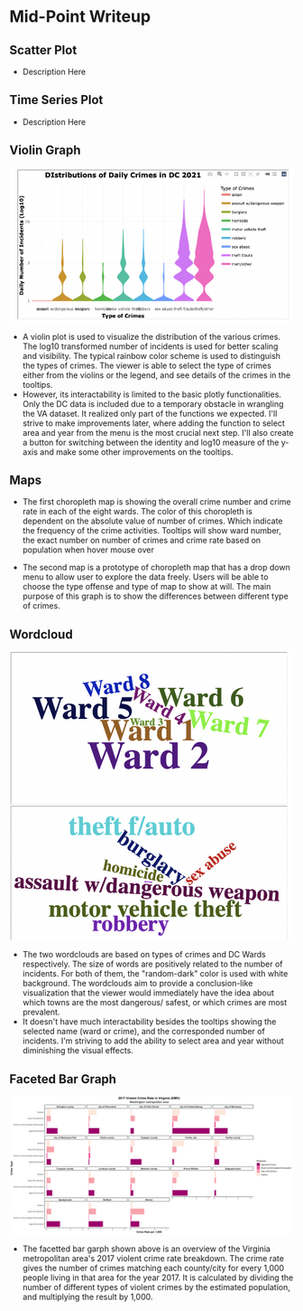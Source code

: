 # Mid-Point Writeup

## Scatter Plot

* Description Here

## Time Series Plot

* Description Here

## Violin Graph

![violon](screenshots/violin.png?raw=true "Title")

* A violin plot is used to visualize the distribution of the various crimes. The log10 transformed number of incidents is used for better scaling and visibility. The typical rainbow color scheme is used to distinguish the types of crimes. The viewer is able to select the type of crimes either from the violins or the legend, and see details of the crimes in the tooltips. 
* However, its interactability is limited to the basic plotly functionalities. Only the DC data is included due to a temporary obstacle in wrangling the VA dataset. It realized only part of the functions we expected. I'll strive to make improvements later, where adding the function to select area and year from the menu is the most crucial next step. I'll also create a button for switching between the identity and log10 measure of the y-axis and make some other improvements on the tooltips. 

## Maps

* The first choropleth map is showing the overall crime number and crime rate in each of the eight wards. The color of this choropleth is dependent on the absolute value of number of crimes. Which indicate the frequency of the crime activities. Tooltips will show ward number, the exact number on number of crimes and crime rate based on population when hover mouse over

* The second map is a prototype of choropleth map that has a drop down menu to allow user to explore the data freely. Users will be able to choose the type offense and type of map to show at will. The main purpose of this graph is to show the differences between different type of crimes.

## Wordcloud

![wordcloud](screenshots/wordcloud.png?raw=true "Title")

* The two wordclouds are based on types of crimes and DC Wards respectively. The size of words are positively related to the number of incidents. For both of them, the "random-dark" color is used with white background. The wordclouds aim to provide a conclusion-like visualization that the viewer would immediately have the idea about which towns are the most dangerous/ safest, or which crimes are most prevalent. 
* It doesn't have much interactability besides the tooltips showing the selected name (ward or crime), and the corresponded number of incidents. I'm striving to add the ability to select area and year without diminishing the visual effects. 

## Faceted Bar Graph

![faceted bar garph](screenshots/VA_violent_crime.png?raw=true "Title")

* The facetted bar garph shown above is an overview of the Virginia metropolitan area's 2017 violent crime rate breakdown. The crime rate gives the number of crimes matching each county/city for every 1,000 people living in that area for the year 2017. It is calculated by dividing the number of different types of violent crimes by the estimated population, and multiplying the result by 1,000.

